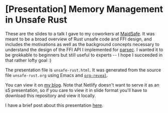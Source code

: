 # [Presentation] Memory Management in Unsafe Rust

These are the slides to a talk I gave to my coworkers at [MaidSafe](maidsafe.net). It was meant to be a broad overview of Rust unsafe code and FFI design, and includes the motivations as well as the background concepts necessary to understand the design of the FFI API I implemented for [parsec](https://github.com/maidsafe/parsec). I wanted it to be grokkable to beginners but still useful to experts -- I hope I succeeded in that rather lofty goal :)

The presentation file is `unsafe-rust.html`. It was generated from the source file `unsafe-rust.org` using Emacs and [`org-reveal`](https://github.com/yjwen/org-reveal).

You can view it on [my blog](https://www.bytedude.com/files/unsafe-rust.html). Note that Netlify doesn't want to serve it as an s5 presentation, so if you care to view it in slide format you'll have to download this repository and view it locally.

I have a brief post about this presentation [here](https://www.bytedude.com/memory-management-in-unsafe-rust/).
